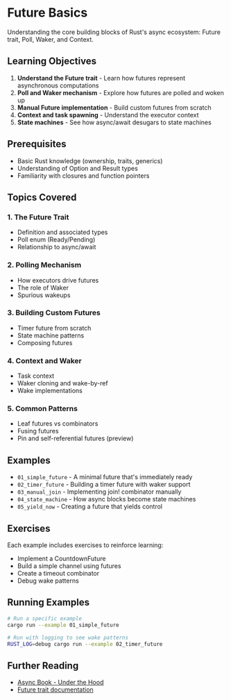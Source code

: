 # Future Basics

Understanding the core building blocks of Rust's async ecosystem: Future trait, Poll, Waker, and Context.

## Learning Objectives

1. **Understand the Future trait** - Learn how futures represent asynchronous computations
2. **Poll and Waker mechanism** - Explore how futures are polled and woken up
3. **Manual Future implementation** - Build custom futures from scratch
4. **Context and task spawning** - Understand the executor context
5. **State machines** - See how async/await desugars to state machines

## Prerequisites

- Basic Rust knowledge (ownership, traits, generics)
- Understanding of Option and Result types
- Familiarity with closures and function pointers

## Topics Covered

### 1. The Future Trait

- Definition and associated types
- Poll enum (Ready/Pending)
- Relationship to async/await

### 2. Polling Mechanism

- How executors drive futures
- The role of Waker
- Spurious wakeups

### 3. Building Custom Futures

- Timer future from scratch
- State machine patterns
- Composing futures

### 4. Context and Waker

- Task context
- Waker cloning and wake-by-ref
- Wake implementations

### 5. Common Patterns

- Leaf futures vs combinators
- Fusing futures
- Pin and self-referential futures (preview)

## Examples

- `01_simple_future` - A minimal future that's immediately ready
- `02_timer_future` - Building a timer future with waker support
- `03_manual_join` - Implementing join! combinator manually
- `04_state_machine` - How async blocks become state machines
- `05_yield_now` - Creating a future that yields control

## Exercises

Each example includes exercises to reinforce learning:

- Implement a CountdownFuture
- Build a simple channel using futures
- Create a timeout combinator
- Debug wake patterns

## Running Examples

```bash
# Run a specific example
cargo run --example 01_simple_future

# Run with logging to see wake patterns
RUST_LOG=debug cargo run --example 02_timer_future
```

## Further Reading

- [Async Book - Under the Hood](https://rust-lang.github.io/async-book/02_execution/01_chapter.html)
- [Future trait documentation](https://doc.rust-lang.org/std/future/trait.Future.html)


